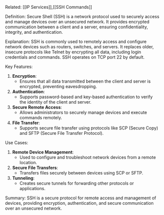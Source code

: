 Related: [[IP Services]],[[SSH Commands]]

Definition:
Secure Shell (SSH) is a network protocol used to securely access and manage devices over an unsecured network. It provides encrypted communication between a client and a server, ensuring confidentiality, integrity, and authentication.

Explanation:
SSH is commonly used to remotely access and configure network devices such as routers, switches, and servers. It replaces older, insecure protocols like Telnet by encrypting all data, including login credentials and commands. SSH operates on TCP port 22 by default.

Key Features:
1. **Encryption**:
   - Ensures that all data transmitted between the client and server is encrypted, preventing eavesdropping.
2. **Authentication**:
   - Supports password-based and key-based authentication to verify the identity of the client and server.
3. **Secure Remote Access**:
   - Allows administrators to securely manage devices and execute commands remotely.
4. **File Transfer**:
   - Supports secure file transfer using protocols like SCP (Secure Copy) and SFTP (Secure File Transfer Protocol).

Use Cases:
1. **Remote Device Management**:
   - Used to configure and troubleshoot network devices from a remote location.
2. **Secure File Transfers**:
   - Transfers files securely between devices using SCP or SFTP.
3. **Tunneling**:
   - Creates secure tunnels for forwarding other protocols or applications.

Summary:
SSH is a secure protocol for remote access and management of devices, providing encryption, authentication, and secure communication over an unsecured network.
